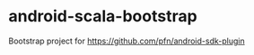 android-scala-bootstrap
=======================

Bootstrap project for https://github.com/pfn/android-sdk-plugin  
